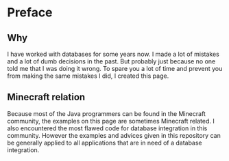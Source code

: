 # Preface

## Why

I have worked with databases for some years now. I made a lot of mistakes and a lot of dumb decisions in the past.
But probably just because no one told me that I was doing it wrong. To spare you a lot of time and prevent you from making the same mistakes I did, I created this page.

## Minecraft relation

Because most of the Java programmers can be found in the Minecraft community, the examples on this page are sometimes Minecraft related. I also encountered the most flawed code for database integration in this community. However the examples and advices given in this repository can be generally applied to all applications that are in need of a database integration.
